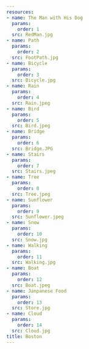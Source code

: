 ```yaml
---
resources:
- name: The Man with His Dog
  params:
    order: 1
  src: RedMan.jpg
- name: Path
  params:
    order: 2
  src: FootPath.jpg
- name: Bicycle
  params:
    order: 3
  src: Bicycle.jpg
- name: Rain 
  params: 
    order: 4 
  src: Rain.jpeg
- name: Bird 
  params: 
    order: 5 
  src: Bird.jpeg
- name: Bridge
  params: 
    order: 6
  src: Bridge.JPG
- name: Stairs
  params: 
    order: 7
  src: Stairs.jpeg
- name: Tree
  params: 
    order: 8
  src: Tree.jpeg
- name: Sunflower
  params: 
    order: 9
  src: Sunflower.jpeg 
- name: Snow
  params: 
    order: 10
  src: Snow.jpg 
- name: Walking
  params: 
    order: 11
  src: Walking.jpg 
- name: Boat
  params: 
    order: 12
  src: Boat.jpeg
- name: Janpanese Food
  params: 
    order: 13
  src: Store.jpg
- name: Cloud
  params: 
    order: 14
  src: Cloud.jpg
title: Boston
---
```

